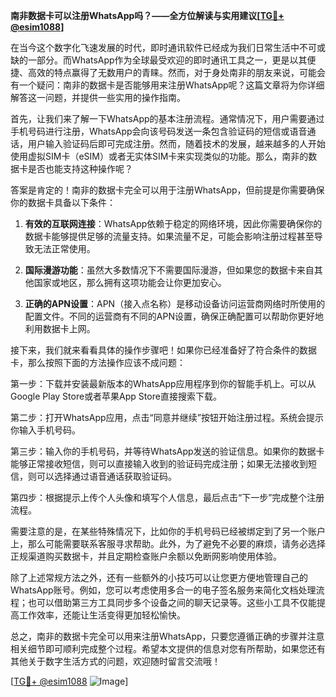 **南非数据卡可以注册WhatsApp吗？——全方位解读与实用建议[[TG💪+ @esim1088](https://t.me/s/esim1088)]**

在当今这个数字化飞速发展的时代，即时通讯软件已经成为我们日常生活中不可或缺的一部分。而WhatsApp作为全球最受欢迎的即时通讯工具之一，更是以其便捷、高效的特点赢得了无数用户的青睐。然而，对于身处南非的朋友来说，可能会有一个疑问：南非的数据卡是否能够用来注册WhatsApp呢？这篇文章将为你详细解答这一问题，并提供一些实用的操作指南。

首先，让我们来了解一下WhatsApp的基本注册流程。通常情况下，用户需要通过手机号码进行注册，WhatsApp会向该号码发送一条包含验证码的短信或语音通话，用户输入验证码后即可完成注册。然而，随着技术的发展，越来越多的人开始使用虚拟SIM卡（eSIM）或者无实体SIM卡来实现类似的功能。那么，南非的数据卡是否也能支持这种操作呢？

答案是肯定的！南非的数据卡完全可以用于注册WhatsApp，但前提是你需要确保你的数据卡具备以下条件：

1. **有效的互联网连接**：WhatsApp依赖于稳定的网络环境，因此你需要确保你的数据卡能够提供足够的流量支持。如果流量不足，可能会影响注册过程甚至导致无法正常使用。

2. **国际漫游功能**：虽然大多数情况下不需要国际漫游，但如果您的数据卡来自其他国家或地区，那么拥有这项功能会让你更加安心。

3. **正确的APN设置**：APN（接入点名称）是移动设备访问运营商网络时所使用的配置文件。不同的运营商有不同的APN设置，确保正确配置可以帮助你更好地利用数据卡上网。

接下来，我们就来看看具体的操作步骤吧！如果你已经准备好了符合条件的数据卡，那么按照下面的方法操作应该不成问题：

第一步：下载并安装最新版本的WhatsApp应用程序到你的智能手机上。可以从Google Play Store或者苹果App Store直接搜索下载。

第二步：打开WhatsApp应用，点击“同意并继续”按钮开始注册过程。系统会提示你输入手机号码。

第三步：输入你的手机号码，并等待WhatsApp发送的验证信息。如果你的数据卡能够正常接收短信，则可以直接输入收到的验证码完成注册；如果无法接收到短信，则可以选择通过语音通话获取验证码。

第四步：根据提示上传个人头像和填写个人信息，最后点击“下一步”完成整个注册流程。

需要注意的是，在某些特殊情况下，比如你的手机号码已经被绑定到了另一个账户上，那么可能需要联系客服寻求帮助。此外，为了避免不必要的麻烦，请务必选择正规渠道购买数据卡，并且定期检查账户余额以免断网影响使用体验。

除了上述常规方法之外，还有一些额外的小技巧可以让您更方便地管理自己的WhatsApp账号。例如，您可以考虑使用多合一的电子签名服务来简化文档处理流程；也可以借助第三方工具同步多个设备之间的聊天记录等。这些小工具不仅能提高工作效率，还能让生活变得更加轻松愉快。

总之，南非的数据卡完全可以用来注册WhatsApp，只要您遵循正确的步骤并注意相关细节即可顺利完成整个过程。希望本文提供的信息对您有所帮助，如果您还有其他关于数字生活方式的问题，欢迎随时留言交流哦！

[[TG💪+ @esim1088](https://t.me/s/esim1088) ![Image](https://i.postimg.cc/4NQfJmqS/Snipaste-2025-05-13-00-14-12.png)]